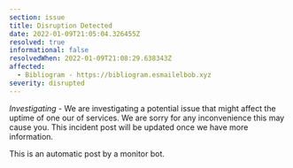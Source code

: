 ```yaml
---
section: issue
title: Disruption Detected
date: 2022-01-09T21:05:04.326455Z
resolved: true
informational: false
resolvedWhen: 2022-01-09T21:08:29.638343Z
affected:
  - Bibliogram - https://bibliogram.esmailelbob.xyz
severity: disrupted
---
```

*Investigating* - We are investigating a potential issue that might affect the uptime of one our of services. We are sorry for any inconvenience this may cause you. This incident post will be updated once we have more information.

This is an automatic post by a monitor bot.
        
